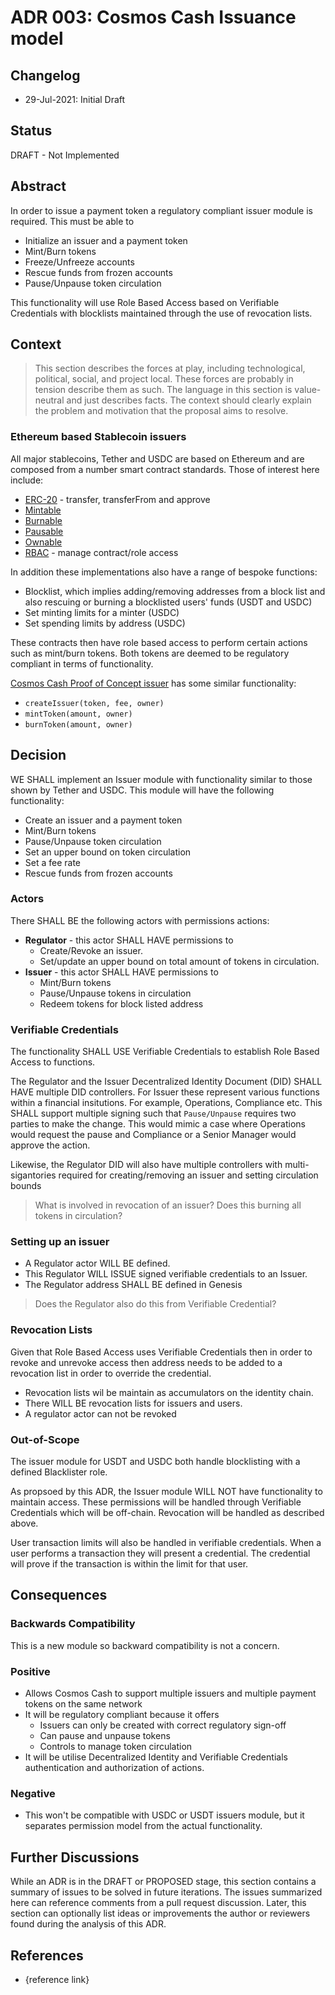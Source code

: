 # ADR 003: Cosmos Cash Issuance model

## Changelog

* 29-Jul-2021: Initial Draft

## Status

DRAFT - Not Implemented

## Abstract

In order to issue a payment token a regulatory compliant issuer module is required. This must be able to 

* Initialize an issuer and a payment token
* Mint/Burn tokens
* Freeze/Unfreeze accounts
* Rescue funds from frozen accounts
* Pause/Unpause token circulation

This functionality will use Role Based Access based on Verifiable Credentials with blocklists maintained through the use of revocation lists.

## Context

> This section describes the forces at play, including technological, political, social, and project local. These forces are probably in tension describe them as such. The language in this section is value-neutral and just describes facts. The context should clearly explain the problem and motivation that the proposal aims to resolve.

### Ethereum based Stablecoin issuers

All major stablecoins, Tether and USDC are based on Ethereum and are composed from a number smart contract standards. Those of interest here include:

* [ERC-20](https://www.notion.so/allinbits/USDC-vs-USDT-vs-CASH-ISSUER-5e1e6530247c433292caabf4e96038bf#b035a266c0954b3abdde3d6577d74908) - transfer, transferFrom and approve
* [Mintable](https://www.notion.so/allinbits/USDC-vs-USDT-vs-CASH-ISSUER-5e1e6530247c433292caabf4e96038bf#22bd3b30f86b4b4fbfe7097c04707f68)
* [Burnable](https://www.notion.so/allinbits/USDC-vs-USDT-vs-CASH-ISSUER-5e1e6530247c433292caabf4e96038bf#0d815a8305824674ad7b61ce3393f790)
* [Pausable](https://www.notion.so/allinbits/USDC-vs-USDT-vs-CASH-ISSUER-5e1e6530247c433292caabf4e96038bf#22bd3b30f86b4b4fbfe7097c04707f68)
* [Ownable](https://www.notion.so/allinbits/USDC-vs-USDT-vs-CASH-ISSUER-5e1e6530247c433292caabf4e96038bf#b78214caa3c748968bdb4773cbae5d02)
* [RBAC](https://www.notion.so/allinbits/USDC-vs-USDT-vs-CASH-ISSUER-5e1e6530247c433292caabf4e96038bf#e5a99af185a24f25bb847dc63604c7cf) - manage contract/role access

In addition these implementations also have a range of bespoke functions:

* Blocklist, which implies adding/removing addresses from a block list and also rescuing or burning a blocklisted users' funds (USDT and USDC)
* Set minting limits for a minter (USDC)
* Set spending limits by address (USDC)

These contracts then have role based access to perform certain actions such as mint/burn tokens. Both tokens are deemed to be regulatory compliant in terms of functionality.

[Cosmos Cash Proof of Concept issuer](https://github.com/allinbits/cosmos-cash-poc/tree/master/x/issuer) has some similar functionality:

* `createIssuer(token, fee, owner)`
* `mintToken(amount, owner)`
* `burnToken(amount, owner)`


## Decision

WE SHALL implement an Issuer module with functionality similar to those shown by Tether and USDC. This module will have the following functionality:

* Create an issuer and a payment token
* Mint/Burn tokens
* Pause/Unpause token circulation
* Set an upper bound on token circulation
* Set a fee rate
* Rescue funds from frozen accounts

### Actors

There SHALL BE the following actors with permissions actions:

* **Regulator** - this actor SHALL HAVE permissions to 
    * Create/Revoke an issuer.
    * Set/update an upper bound on total amount of tokens in circulation.
* **Issuer** - this actor SHALL HAVE permissions to
    * Mint/Burn tokens
    * Pause/Unpause tokens in circulation
    * Redeem tokens for block listed address 

### Verifiable Credentials

The functionality SHALL USE Verifiable Credentials to establish Role Based Access to functions. 

The Regulator and the Issuer Decentralized Identity Document (DID) SHALL HAVE multiple DID controllers. For Issuer these represent various functions within a financial insitutions. For example, Operations, Compliance etc. This SHALL support multiple signing such that `Pause/Unpause` requires two parties to make the change. This would mimic a case where Operations would request the pause and Compliance or a Senior Manager would approve the action.

Likewise, the Regulator DID will also have multiple controllers with multi-sigantories required for creating/removing an issuer and setting circulation bounds

> What is involved in revocation of an issuer? Does this burning all tokens in circulation?


### Setting up an issuer

* A Regulator actor WILL BE defined. 
* This Regulator WILL ISSUE signed verifiable credentials to an Issuer.
* The Regulator address SHALL BE defined in Genesis

> Does the Regulator also do this from Verifiable Credential?

### Revocation Lists

Given that Role Based Access uses Verifiable Credentials then in order to revoke and unrevoke access then address needs to be added to a revocation list in order to override the credential.

* Revocation lists wil be maintain as accumulators on the identity chain.
* There WILL BE revocation lists for issuers and users.
* A regulator actor can not be revoked




### Out-of-Scope

The issuer module for USDT and USDC both handle blocklisting with a defined Blacklister role. 

As propsoed by this ADR, the Issuer module WILL NOT have functionality to maintain access. These permissions will be handled through Verifiable Credentials which will be off-chain. Revocation will be handled as described above.

User transaction limits will also be handled in verifiable credentials. When a user performs a transaction they will present a credential. The credential will prove if the transaction is within the limit for that user.



## Consequences

### Backwards Compatibility

This is a new module so backward compatibility is not a concern.

### Positive

* Allows Cosmos Cash to support multiple issuers and multiple payment tokens on the same network 
* It will be regulatory compliant because it offers
    * Issuers can only be created with correct regulatory sign-off
    * Can pause and unpause tokens
    * Controls to manage token circulation
* It will be utilise Decentralized Identity and Verifiable Credentials authentication and authorization of actions.

### Negative

* This won't be compatible with USDC or USDT issuers module, but it separates permission model from the actual functionality.


## Further Discussions

While an ADR is in the DRAFT or PROPOSED stage, this section contains a summary of issues to be solved in future iterations. The issues summarized here can reference comments from a pull request discussion.
Later, this section can optionally list ideas or improvements the author or reviewers found during the analysis of this ADR.


## References

- {reference link}

